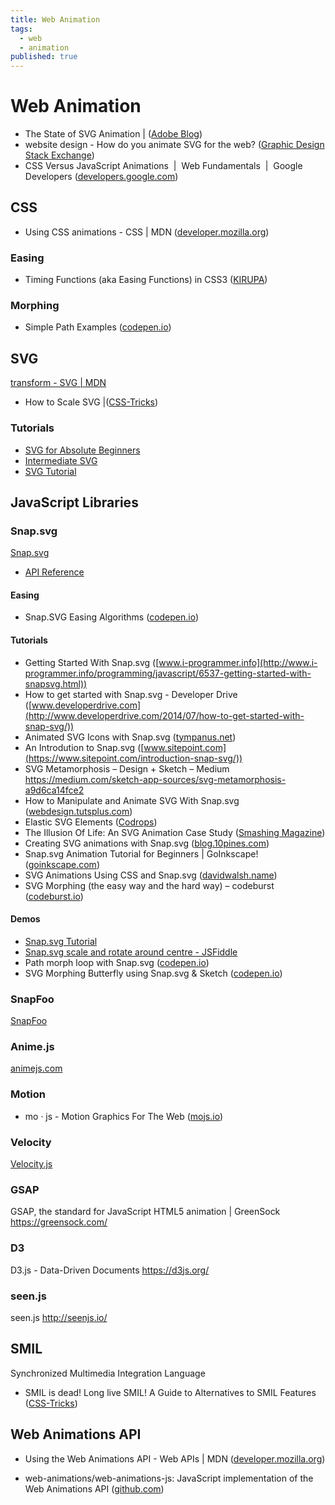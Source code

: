 ```yaml
---
title: Web Animation
tags:
  - web
  - animation
published: true
---
```


# Web Animation

* The State of SVG Animation |  ([Adobe Blog](https://theblog.adobe.com/the-state-of-svg-animation))
* website design - How do you animate SVG for the web?   ([Graphic Design Stack Exchange](https://graphicdesign.stackexchange.com/questions/68314/how-do-you-animate-svg-for-the-web))
* CSS Versus JavaScript Animations  |  Web Fundamentals  |  Google Developers ([developers.google.com](https://developers.google.com/web/fundamentals/design-and-ux/animations/css-vs-javascript))

## CSS

* Using CSS animations - CSS | MDN ([developer.mozilla.org](https://developer.mozilla.org/en-US/docs/Web/CSS/CSS_Animations/Using_CSS_animations))

### Easing

* Timing Functions (aka Easing Functions) in CSS3 ([KIRUPA](https://www.kirupa.com/html5/timing_functions.htm))

### Morphing

* Simple Path Examples ([codepen.io](https://codepen.io/chriscoyier/pen/NRwANp))

## SVG

[transform - SVG | MDN](https://developer.mozilla.org/en-US/docs/Web/SVG/Attribute/transform)
* How to Scale SVG |([CSS-Tricks](https://css-tricks.com/scale-svg/))

### Tutorials

* [SVG for Absolute Beginners](http://unicorn-ui.com/blog/svg-for-beginners.html)
* [Intermediate SVG](http://unicorn-ui.com/blog/intermediate-svg.html)
* [SVG Tutorial](http://tutorials.jenkov.com/svg/index.html)

## JavaScript Libraries

### Snap.svg

[Snap.svg](http://snapsvg.io/)

* [API Reference](http://snapsvg.io/docs/)

#### Easing

* Snap.SVG Easing Algorithms ([codepen.io](https://codepen.io/mike-tempest/pen/myvbrw))

#### Tutorials

* Getting Started With Snap.svg ([www.i-programmer.info](http://www.i-programmer.info/programming/javascript/6537-getting-started-with-snapsvg.html))
* How to get started with Snap.svg - Developer Drive ([www.developerdrive.com](http://www.developerdrive.com/2014/07/how-to-get-started-with-snap-svg/))
* Animated SVG Icons with Snap.svg ([tympanus.net](https://tympanus.net/codrops/2013/11/05/animated-svg-icons-with-snap-svg/))
* An Introdution to Snap.svg ([www.sitepoint.com](https://www.sitepoint.com/introduction-snap-svg/))
* SVG Metamorphosis – Design + Sketch – Medium
https://medium.com/sketch-app-sources/svg-metamorphosis-a9d6ca14fce2
* How to Manipulate and Animate SVG With Snap.svg ([webdesign.tutsplus.com](https://webdesign.tutsplus.com/articles/how-to-manipulate-and-animate-svg-with-snapsvg--cms-21323))
* Elastic SVG Elements ([Codrops](https://tympanus.net/codrops/2014/12/15/elastic-svg-elements/))
* The Illusion Of Life: An SVG Animation Case Study ([Smashing Magazine](https://www.smashingmagazine.com/2016/07/an-svg-animation-case-study/))
* Creating SVG animations with Snap.svg ([blog.10pines.com](https://blog.10pines.com/2017/10/31/creating-svg-animatinos-with-snap-svg/))
* Snap.svg Animation Tutorial for Beginners | GoInkscape! ([goinkscape.com](http://goinkscape.com/how-to-animate-icons-with-inkscape-and-snap-svg/))
* SVG Animations Using CSS and Snap.svg ([davidwalsh.name](https://davidwalsh.name/svg-animations-snap))
* SVG Morphing (the easy way and the hard way) – codeburst ([codeburst.io](https://codeburst.io/svg-morphing-the-easy-way-and-the-hard-way-c117a620b65f))

#### Demos

* [Snap.svg Tutorial](http://svg.dabbles.info/)
* [Snap.svg scale and rotate around centre - JSFiddle](http://jsfiddle.net/AGq9X/5/)
* Path morph loop with Snap.svg ([codepen.io](https://codepen.io/loac-fr/pen/oXVJoj))
* SVG Morphing Butterfly using Snap.svg & Sketch ([codepen.io](https://codepen.io/natacoops/pen/rOrRvd))


### SnapFoo

[SnapFoo](http://yuschick.github.io/SnapFoo/)

### Anime.js

[animejs.com](http://animejs.com/)

### Motion

* mo · js - Motion Graphics For The Web ([mojs.io](http://mojs.io/))

### Velocity 

[Velocity.js](http://velocityjs.org/)


### GSAP

GSAP, the standard for JavaScript HTML5 animation | GreenSock
https://greensock.com/

### D3

D3.js - Data-Driven Documents
https://d3js.org/

### seen.js

seen.js
http://seenjs.io/

## SMIL

Synchronized Multimedia Integration Language

* SMIL is dead! Long live SMIL! A Guide to Alternatives to SMIL Features ([CSS-Tricks](https://css-tricks.com/smil-is-dead-long-live-smil-a-guide-to-alternatives-to-smil-features/))

## Web Animations API

* Using the Web Animations API - Web APIs | MDN ([developer.mozilla.org](https://developer.mozilla.org/en-US/docs/Web/API/Web_Animations_API/Using_the_Web_Animations_API))

* web-animations/web-animations-js: JavaScript implementation of the Web Animations API ([github.com](https://github.com/web-animations/web-animations-js))
